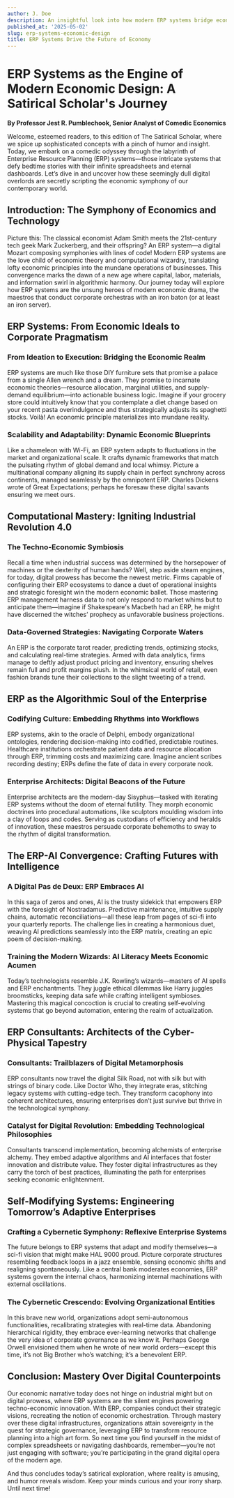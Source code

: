 ```yaml
---
author: J. Doe
description: An insightful look into how modern ERP systems bridge economics and technology.
published_at: '2025-05-02'
slug: erp-systems-economic-design
title: ERP Systems Drive the Future of Economy
---
```


# ERP Systems as the Engine of Modern Economic Design: A Satirical Scholar's Journey

**By Professor Jest R. Pumblechook, Senior Analyst of Comedic Economics**

Welcome, esteemed readers, to this edition of The Satirical Scholar, where we spice up sophisticated concepts with a pinch of humor and insight. Today, we embark on a comedic odyssey through the labyrinth of Enterprise Resource Planning (ERP) systems—those intricate systems that defy bedtime stories with their infinite spreadsheets and eternal dashboards. Let’s dive in and uncover how these seemingly dull digital overlords are secretly scripting the economic symphony of our contemporary world.

## Introduction: The Symphony of Economics and Technology

Picture this: The classical economist Adam Smith meets the 21st-century tech geek Mark Zuckerberg, and their offspring? An ERP system—a digital Mozart composing symphonies with lines of code! Modern ERP systems are the love child of economic theory and computational wizardry, translating lofty economic principles into the mundane operations of businesses. This convergence marks the dawn of a new age where capital, labor, materials, and information swirl in algorithmic harmony. Our journey today will explore how ERP systems are the unsung heroes of modern economic drama, the maestros that conduct corporate orchestras with an iron baton (or at least an iron server).

## ERP Systems: From Economic Ideals to Corporate Pragmatism

### From Ideation to Execution: Bridging the Economic Realm

ERP systems are much like those DIY furniture sets that promise a palace from a single Allen wrench and a dream. They promise to incarnate economic theories—resource allocation, marginal utilities, and supply-demand equilibrium—into actionable business logic. Imagine if your grocery store could intuitively know that you contemplate a diet change based on your recent pasta overindulgence and thus strategically adjusts its spaghetti stocks. Voilà! An economic principle materializes into mundane reality.

### Scalability and Adaptability: Dynamic Economic Blueprints

Like a chameleon with Wi-Fi, an ERP system adapts to fluctuations in the market and organizational scale. It crafts dynamic frameworks that match the pulsating rhythm of global demand and local whimsy. Picture a multinational company aligning its supply chain in perfect synchrony across continents, managed seamlessly by the omnipotent ERP. Charles Dickens wrote of Great Expectations; perhaps he foresaw these digital savants ensuring we meet ours.

## Computational Mastery: Igniting Industrial Revolution 4.0

### The Techno-Economic Symbiosis

Recall a time when industrial success was determined by the horsepower of machines or the dexterity of human hands? Well, step aside steam engines, for today, digital prowess has become the newest metric. Firms capable of configuring their ERP ecosystems to dance a duet of operational insights and strategic foresight win the modern economic ballet. Those mastering ERP management harness data to not only respond to market whims but to anticipate them—imagine if Shakespeare's Macbeth had an ERP, he might have discerned the witches’ prophecy as unfavorable business projections.

### Data-Governed Strategies: Navigating Corporate Waters

An ERP is the corporate tarot reader, predicting trends, optimizing stocks, and calculating real-time strategies. Armed with data analytics, firms manage to deftly adjust product pricing and inventory, ensuring shelves remain full and profit margins plush. In the whimsical world of retail, even fashion brands tune their collections to the slight tweeting of a trend.

## ERP as the Algorithmic Soul of the Enterprise

### Codifying Culture: Embedding Rhythms into Workflows

ERP systems, akin to the oracle of Delphi, embody organizational ontologies, rendering decision-making into codified, predictable routines. Healthcare institutions orchestrate patient data and resource allocation through ERP, trimming costs and maximizing care. Imagine ancient scribes recording destiny; ERPs define the fate of data in every corporate nook.

### Enterprise Architects: Digital Beacons of the Future

Enterprise architects are the modern-day Sisyphus—tasked with iterating ERP systems without the doom of eternal futility. They morph economic doctrines into procedural automations, like sculptors moulding wisdom into a clay of loops and codes. Serving as custodians of efficiency and heralds of innovation, these maestros persuade corporate behemoths to sway to the rhythm of digital transformation.

## The ERP-AI Convergence: Crafting Futures with Intelligence

### A Digital Pas de Deux: ERP Embraces AI

In this saga of zeros and ones, AI is the trusty sidekick that empowers ERP with the foresight of Nostradamus. Predictive maintenance, intuitive supply chains, automatic reconciliations—all these leap from pages of sci-fi into your quarterly reports. The challenge lies in creating a harmonious duet, weaving AI predictions seamlessly into the ERP matrix, creating an epic poem of decision-making.

### Training the Modern Wizards: AI Literacy Meets Economic Acumen

Today’s technologists resemble J.K. Rowling’s wizards—masters of AI spells and ERP enchantments. They juggle ethical dilemmas like Harry juggles broomsticks, keeping data safe while crafting intelligent symbioses. Mastering this magical concoction is crucial to creating self-evolving systems that go beyond automation, entering the realm of actualization.

## ERP Consultants: Architects of the Cyber-Physical Tapestry

### Consultants: Trailblazers of Digital Metamorphosis

ERP consultants now travel the digital Silk Road, not with silk but with strings of binary code. Like Doctor Who, they integrate eras, stitching legacy systems with cutting-edge tech. They transform cacophony into coherent architectures, ensuring enterprises don’t just survive but thrive in the technological symphony.

### Catalyst for Digital Revolution: Embedding Technological Philosophies

Consultants transcend implementation, becoming alchemists of enterprise alchemy. They embed adaptive algorithms and AI interfaces that foster innovation and distribute value. They foster digital infrastructures as they carry the torch of best practices, illuminating the path for enterprises seeking economic enlightenment.

## Self-Modifying Systems: Engineering Tomorrow’s Adaptive Enterprises

### Crafting a Cybernetic Symphony: Reflexive Enterprise Systems

The future belongs to ERP systems that adapt and modify themselves—a sci-fi vision that might make HAL 9000 proud. Picture corporate structures resembling feedback loops in a jazz ensemble, sensing economic shifts and realigning spontaneously. Like a central bank moderates economies, ERP systems govern the internal chaos, harmonizing internal machinations with external oscillations.

### The Cybernetic Crescendo: Evolving Organizational Entities

In this brave new world, organizations adopt semi-autonomous functionalities, recalibrating strategies with real-time data. Abandoning hierarchical rigidity, they embrace ever-learning networks that challenge the very idea of corporate governance as we know it. Perhaps George Orwell envisioned them when he wrote of new world orders—except this time, it’s not Big Brother who’s watching; it’s a benevolent ERP.

## Conclusion: Mastery Over Digital Counterpoints

Our economic narrative today does not hinge on industrial might but on digital prowess, where ERP systems are the silent engines powering techno-economic innovation. With ERP, companies conduct their strategic visions, recreating the notion of economic orchestration. Through mastery over these digital infrastructures, organizations attain sovereignty in the quest for strategic governance, leveraging ERP to transform resource planning into a high art form. So next time you find yourself in the midst of complex spreadsheets or navigating dashboards, remember—you’re not just engaging with software; you’re participating in the grand digital opera of the modern age.

And thus concludes today’s satirical exploration, where reality is amusing, and humor reveals wisdom. Keep your minds curious and your irony sharp. Until next time!